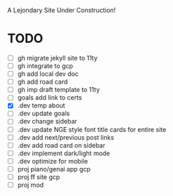 A Lejondary Site Under Construction!

# **TODO**

- [ ] gh migrate jekyll site to 11ty
- [ ] gh integrate to gcp
- [ ] gh add local dev doc
- [ ] gh add road card
- [ ] gh imp draft template to 11ty
- [ ] goals add link to certs
- [x] .dev temp about
- [ ] .dev update goals
- [ ] .dev change sidebar
- [ ] .dev update NGE style font title cards for entire site
- [ ] .dev add next/previous post links
- [ ] .dev add road card on sidebar
- [ ] .dev implement dark/light mode
- [ ] .dev optimize for mobile
- [ ] proj piano/genai app gcp
- [ ] proj ff site gcp
- [ ] proj mod